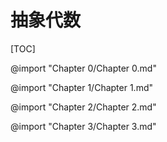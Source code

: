 <link rel="stylesheet" type="text/css" href="http://zlyd.iccnconn.com/markdowncss/stylelib/typora-purple-theme-1.5.7/purple.css">

# 抽象代数

[TOC]

@import "Chapter 0/Chapter 0.md"

@import "Chapter 1/Chapter 1.md"

@import "Chapter 2/Chapter 2.md"

@import "Chapter 3/Chapter 3.md"



<!-- @import "Chapter 4/Chapter 4.md" -->


